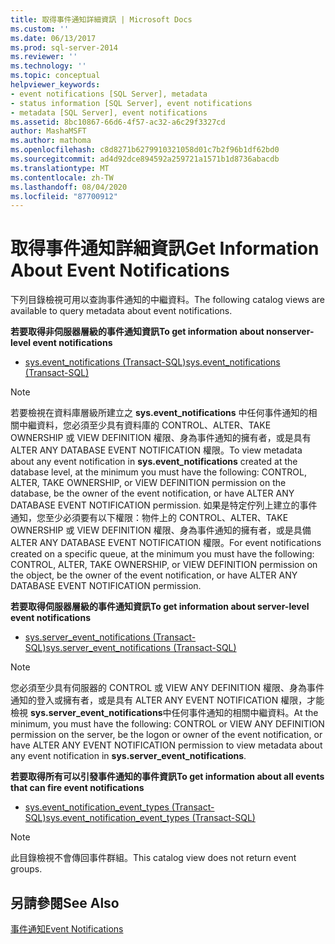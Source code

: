 ```yaml
---
title: 取得事件通知詳細資訊 | Microsoft Docs
ms.custom: ''
ms.date: 06/13/2017
ms.prod: sql-server-2014
ms.reviewer: ''
ms.technology: ''
ms.topic: conceptual
helpviewer_keywords:
- event notifications [SQL Server], metadata
- status information [SQL Server], event notifications
- metadata [SQL Server], event notifications
ms.assetid: 8bc10867-66d6-4f57-ac32-a6c29f3327cd
author: MashaMSFT
ms.author: mathoma
ms.openlocfilehash: c8d8271b6279910321058d01c7b2f96b1df62bd0
ms.sourcegitcommit: ad4d92dce894592a259721a1571b1d8736abacdb
ms.translationtype: MT
ms.contentlocale: zh-TW
ms.lasthandoff: 08/04/2020
ms.locfileid: "87700912"
---
```

# <a name="get-information-about-event-notifications"></a><span data-ttu-id="2595c-102">取得事件通知詳細資訊</span><span class="sxs-lookup"><span data-stu-id="2595c-102">Get Information About Event Notifications</span></span>
  <span data-ttu-id="2595c-103">下列目錄檢視可用以查詢事件通知的中繼資料。</span><span class="sxs-lookup"><span data-stu-id="2595c-103">The following catalog views are available to query metadata about event notifications.</span></span>  
  
 <span data-ttu-id="2595c-104">**若要取得非伺服器層級的事件通知資訊**</span><span class="sxs-lookup"><span data-stu-id="2595c-104">**To get information about nonserver-level event notifications**</span></span>  
  
-   [<span data-ttu-id="2595c-105">sys.event_notifications &#40;Transact-SQL&#41;</span><span class="sxs-lookup"><span data-stu-id="2595c-105">sys.event_notifications &#40;Transact-SQL&#41;</span></span>](/sql/relational-databases/system-catalog-views/sys-event-notifications-transact-sql)  
  
> [!NOTE]  
>  <span data-ttu-id="2595c-106">若要檢視在資料庫層級所建立之 **sys.event_notifications** 中任何事件通知的相關中繼資料，您必須至少具有資料庫的 CONTROL、ALTER、TAKE OWNERSHIP 或 VIEW DEFINITION 權限、身為事件通知的擁有者，或是具有 ALTER ANY DATABASE EVENT NOTIFICATION 權限。</span><span class="sxs-lookup"><span data-stu-id="2595c-106">To view metadata about any event notification in **sys.event_notifications** created at the database level, at the minimum you must have the following: CONTROL, ALTER, TAKE OWNERSHIP, or VIEW DEFINITION permission on the database, be the owner of the event notification, or have ALTER ANY DATABASE EVENT NOTIFICATION permission.</span></span> <span data-ttu-id="2595c-107">如果是特定佇列上建立的事件通知，您至少必須要有以下權限：物件上的 CONTROL、ALTER、TAKE OWNERSHIP 或 VIEW DEFINITION 權限、身為事件通知的擁有者，或是具備 ALTER ANY DATABASE EVENT NOTIFICATION 權限。</span><span class="sxs-lookup"><span data-stu-id="2595c-107">For event notifications created on a specific queue, at the minimum you must have the following: CONTROL, ALTER, TAKE OWNERSHIP, or VIEW DEFINITION permission on the object, be the owner of the event notification, or have ALTER ANY DATABASE EVENT NOTIFICATION permission.</span></span>  
  
 <span data-ttu-id="2595c-108">**若要取得伺服器層級的事件通知資訊**</span><span class="sxs-lookup"><span data-stu-id="2595c-108">**To get information about server-level event notifications**</span></span>  
  
-   [<span data-ttu-id="2595c-109">sys.server_event_notifications &#40;Transact-SQL&#41;</span><span class="sxs-lookup"><span data-stu-id="2595c-109">sys.server_event_notifications &#40;Transact-SQL&#41;</span></span>](/sql/relational-databases/system-catalog-views/sys-server-event-notifications-transact-sql)  
  
> [!NOTE]  
>  <span data-ttu-id="2595c-110">您必須至少具有伺服器的 CONTROL 或 VIEW ANY DEFINITION 權限、身為事件通知的登入或擁有者，或是具有 ALTER ANY EVENT NOTIFICATION 權限，才能檢視 **sys.server_event_notifications**中任何事件通知的相關中繼資料。</span><span class="sxs-lookup"><span data-stu-id="2595c-110">At the minimum, you must have the following: CONTROL or VIEW ANY DEFINITION permission on the server, be the logon or owner of the event notification, or have ALTER ANY EVENT NOTIFICATION permission to view metadata about any event notification in **sys.server_event_notifications**.</span></span>  
  
 <span data-ttu-id="2595c-111">**若要取得所有可以引發事件通知的事件資訊**</span><span class="sxs-lookup"><span data-stu-id="2595c-111">**To get information about all events that can fire event notifications**</span></span>  
  
-   [<span data-ttu-id="2595c-112">sys.event_notification_event_types &#40;Transact-SQL&#41;</span><span class="sxs-lookup"><span data-stu-id="2595c-112">sys.event_notification_event_types &#40;Transact-SQL&#41;</span></span>](/sql/relational-databases/system-catalog-views/sys-event-notification-event-types-transact-sql)  
  
> [!NOTE]  
>  <span data-ttu-id="2595c-113">此目錄檢視不會傳回事件群組。</span><span class="sxs-lookup"><span data-stu-id="2595c-113">This catalog view does not return event groups.</span></span>  
  
## <a name="see-also"></a><span data-ttu-id="2595c-114">另請參閱</span><span class="sxs-lookup"><span data-stu-id="2595c-114">See Also</span></span>  
 [<span data-ttu-id="2595c-115">事件通知</span><span class="sxs-lookup"><span data-stu-id="2595c-115">Event Notifications</span></span>](event-notifications.md)  
  
  
